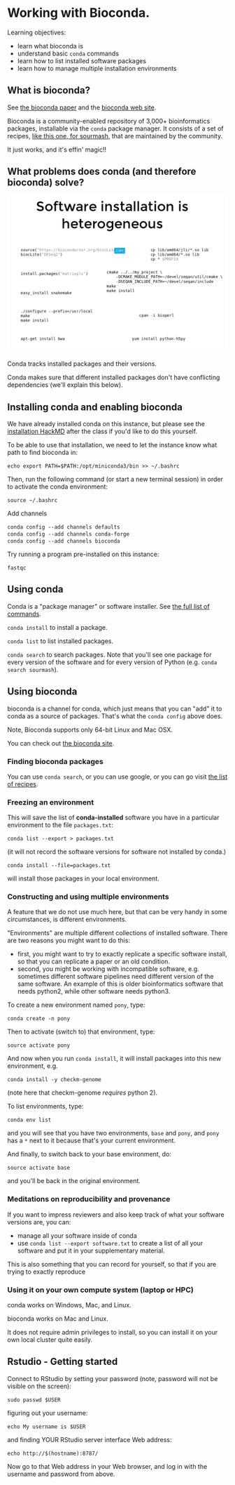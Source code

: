 # Working with Bioconda.

Learning objectives:
* learn what bioconda is
* understand basic `conda` commands
* learn how to list installed software packages 
* learn how to manage multiple installation environments

## What is bioconda?

See [the bioconda paper](https://www.biorxiv.org/content/early/2017/10/27/207092) and the [bioconda web site](http://bioconda.github.io).

Bioconda is a community-enabled repository of 3,000+ bioinformatics packages, installable via the `conda` package
manager.  It consists of a set of recipes, [like this one, for sourmash](https://github.com/bioconda/bioconda-recipes/blob/master/recipes/sourmash/meta.yaml), that are maintained by the community.

It just works, and it's effin' magic!!

## What problems does conda (and therefore bioconda) solve?

![soft_prob](/img/soft_prob.png)

Conda tracks installed packages and their versions.

Conda makes sure that different installed packages don't have
conflicting dependencies (we'll explain this below).

## Installing conda and enabling bioconda
We have already installed conda on this instance, but please see the [installation HackMD](https://hackmd.io/im0eDxViQgmxTL4zYBfGoQ) after the class if you'd like to do this yourself.

To be able to use that installation, we need to let the instance know what path to find bioconda in:

```{bash}
echo export PATH=$PATH:/opt/miniconda3/bin >> ~/.bashrc
```

Then, run the following command (or start a new terminal session) in order to activate the conda environment:

```
source ~/.bashrc
```

Add channels

```
conda config --add channels defaults
conda config --add channels conda-forge
conda config --add channels bioconda
```

Try running a program pre-installed on this instance:

```
fastqc
```

## Using conda

Conda is a "package manager" or software installer. See [the full list of commands](https://conda.io/docs/commands.html).

`conda install` to install a package.

`conda list` to list installed packages.

`conda search` to search packages. Note that you'll see one package for every version of the software and for every version of Python (e.g. `conda search sourmash`).

## Using bioconda

bioconda is a channel for conda, which just means that you
can "add" it to conda as a source of packages. That's what the `conda config` above does.

Note, Bioconda supports only 64-bit Linux and Mac OSX.

You can check out [the bioconda site](https://bioconda.github.io/).

### Finding bioconda packages

You can use `conda search`, or you can use google, or you can go visit [the list of recipes](https://bioconda.github.io/recipes.html#recipes).

### Freezing an environment

This will save the list of **conda-installed** software you have in a particular
environment to the file `packages.txt`:
```
conda list --export > packages.txt
```
(it will not record the software versions for software not installed by conda.)

```
conda install --file=packages.txt
```
will install those packages in your local environment.

### Constructing and using multiple environments

A feature that we do not use much here, but that can be very
handy in some circumstances, is different environments.

"Environments" are multiple different collections of installed software. There are two reasons you might want to do this:

* first, you might want to try to exactly replicate a specific software install, so that you can replicate a paper or an old condition.
* second, you might be working with incompatible software, e.g. sometimes different software pipelines need different version of the same software. An example of this is older bioinformatics software that needs python2, while other software needs python3.

To create a new environment named `pony`, type:

```
conda create -n pony
```

Then to activate (switch to) that environment, type:

```
source activate pony
```

And now when you run `conda install`, it will install packages into this new environment, e.g.
```
conda install -y checkm-genome
```
(note here that checkm-genome *requires* python 2).

To list environments, type:
```
conda env list
```
and you will see that you have two environments, `base` and
`pony`, and `pony` has a `*` next to it because that's your
current environment.

And finally, to switch back to your base environment, do:

```
source activate base
```
and you'll be back in the original environment.

### Meditations on reproducibility and provenance

If you want to impress reviewers and also keep track of
what your software versions are, you can:

* manage all your software inside of conda
* use `conda list --export software.txt` to create a list of all your software and put it in your supplementary material.

This is also something that you can record for yourself, so that if you are trying to exactly reproduce 

### Using it on your own compute system (laptop or HPC)

conda works on Windows, Mac, and Linux.

bioconda works on Mac and Linux.

It does not require admin privileges to install, so you can
install it on your own local cluster quite easily.

## Rstudio - Getting started

Connect to RStudio by setting your password (note, password will not be visible on the screen):

```
sudo passwd $USER
```

figuring out your username:

```
echo My username is $USER
```

and finding YOUR RStudio server interface Web address:

```
echo http://$(hostname):8787/
```

Now go to that Web address in your Web browser, and log in with the username and password from above.
